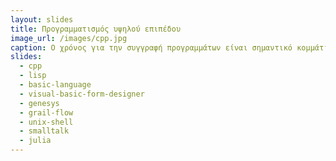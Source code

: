 ```yaml
---
layout: slides
title: Προγραμματισμός υψηλού επιπέδου
image_url: /images/cpp.jpg
caption: Ο χρόνος για την συγγραφή προγραμμάτων είναι σημαντικό κομμάτι  της διαδικασίας ανάπτυξης λογισμικού με αποτέλεσμα να δημιουργούνται συνεχώς γλώσσες προγραμματισμού υψηλότερου επιπέδου.
slides:
  - cpp
  - lisp
  - basic-language
  - visual-basic-form-designer
  - genesys
  - grail-flow
  - unix-shell
  - smalltalk
  - julia
---
```

